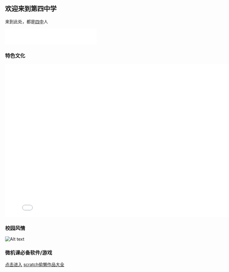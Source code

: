 ## 欢迎来到第四中学

来到此处，都是[四中](https://baike.baidu.com/item/%E8%B5%A3%E5%B7%9E%E5%B8%82%E8%B5%A3%E5%8E%BF%E5%8C%BA%E7%AC%AC%E5%9B%9B%E4%B8%AD%E5%AD%A6/50002581?fromtitle=%E8%B5%A3%E5%8E%BF%E7%AC%AC%E5%9B%9B%E4%B8%AD%E5%AD%A6&fromid=53189561&fr=aladdin)人


<iframe frameborder="no" border="0" marginwidth="0" marginheight="0" width=298 height=52 src="//music.163.com/outchain/player?type=2&id=534540013&auto=1&height=32"></iframe>


### 特色文化

<iframe height=500 width=800 src="//player.bilibili.com/player.html?aid=170001&bvid=BV17x411w7KC&cid=279786&page=1" scrolling="no" border="0" frameborder="no" framespacing="0" allowfullscreen="true"> </iframe>


### 校园风情
![Alt text](https://bkimg.cdn.bcebos.com/pic/dcc451da81cb39dbb6fd288197591e24ab18962b9a9f?x-bce-process=image/resize,m_lfit,w_268,limit_1/format,f_jpg "optional title")



### 微机课必备软件/游戏


[点击进入](https://daxiangnb.github.io/games)
[scratch偷懒作品大全](https://www.scratch5.com/)

